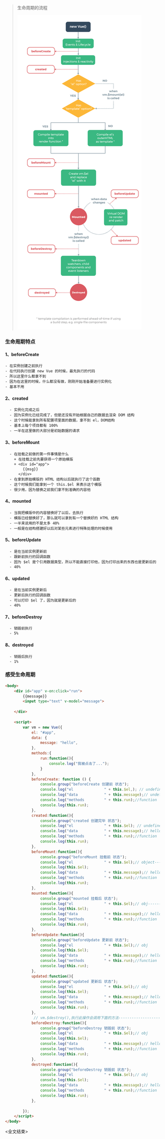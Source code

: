 > 生命周期的流程
>
> ![lifecycle](.\img\lifecycle.png)

### 生命周期特点

#### 1、beforeCreate

    - 在实例创建之前执行
    - 在代码执行创建 new Vue 的时候，最先执行的代码
    - 所以这里什么都拿不到
    - 因为在这里的时候，什么都没有做，刚刚开始准备要进行实例化
    - 基本不用

#### 2、created
      - 实例化完成之后
      - 因为实例化已经完成了，但是还没有开始根据自己的数据去渲染 DOM 结构
      - 这个时候能拿到所有配置项里面的数据，拿不到 el，DOM结构
      - 基本上每个项目都有 100%
      - 一半在这里做的大部分是初始数据的请求


#### 3、beforeMount
      - 在挂载之前做的第一件事情是什么
        + 在挂载之前先要获得一个原始模版
        + <div id="app">
            {{msg}}
          </div>
      - 在拿到原始模版的 HTML 结构以后就执行了这个函数
      - 这个时候我们能拿到一个 this.$el 来表示这个模版
      - 很少用，因为替换之前我们拿不到准确的内容他

#### 4、mounted
      - 当我把模版中的内容替换好了以后，去执行
      - 模版已经替换好了，那么就可以拿到有一个替换好的 HTML 结构
      - 一半来说用的不是太多 40%
      - 一般是在结构搭建好以后对某些元素进行特殊处理的时候使用

#### 5、beforeUpdate 
	  - 是在当前实例更新前
	  - 跟新前执行的回调函数
	  - 因为 $el 是个引用数据类型，所以不能直接打印他，因为打印出来的东西也是更新后的
	  - 40%

#### 6、updated 
      - 是在当前实例更新后
      - 更新后执行的回调函数
      - 可以打印 $el 了，因为就是更新后的
      - 40%

#### 7、beforeDestroy 
      - 销毁前执行
      - 5%

#### 8、destroyed 
      - 销毁后执行
      - 1%


### 感受生命周期
```html
<body>
    <div id="app" v-on:click="run">
        {{message}}
        <input type="text" v-model="message">

    </div>

    <script>
        var vm = new Vue({
            el: "#app",
            data: {
                message: "hello",
            },
            methods:{
                run:function(){
                    console.log("我被点击了...");
                }
            },
            beforeCreate: function () {
                console.group("beforeCreate 创建前 状态"); 
                console.log("el              " + this.$el,); // undefined   
                console.log("data            " + this.message);// undefined
                console.log("methods         " + this.run);//function
                console.log(this.run);
            },
            created:function(){
                console.group("created 创建完毕 状态"); 
                console.log("el              " + this.$el); // undefined   
                console.log("data            " + this.message);// hello------------数据观测(data observer)被初始化
                console.log("methods         " + this.run);//function
                console.log(this.run);
            },
            beforeMount:function(){
                console.group("beforeMount 挂载前 状态");  
                console.log("el              " + this.$el);// object------------$.el对象被实例,此时为模板,还没有被数据渲染,render函数没有调用
                console.log(this.$el);
                console.log("data            " + this.message);// hello
                console.log("methods         " + this.run);//function
                console.log(this.run);
            },
            mounted:function(){
                console.group("mounted 挂载后 状态"); 
                console.log("el              " + this.$el);// obj------------数据渲染到DOM中
                console.log(this.$el);
                console.log("data            " + this.message);// hello
                console.log("methods         " + this.run);//function
                console.log(this.run);
            },
            beforeUpdate:function(){
                console.group("beforeUpdate 更新前 状态"); 
                console.log("el              " + this.$el);// obj
                console.log(this.$el);
                console.log("data            " + this.message);// hello-----------数据同步发生变化
                console.log("methods         " + this.run);//function
                console.log(this.run);
            },
            updated:function(){
                console.group("updated 更新后 状态"); 
                console.log("el              " + this.$el);// obj
                console.log(this.$el);
                console.log("data            " + this.message);// hello------------与beforeUpdate相同
                console.log("methods         " + this.run);//function
                console.log(this.run);
            },
             // vm.$destroy(),执行此操作会调用下面的方法---------------------销毁后只存在dom元素,没有了vue对象
            beforeDestroy:function(){
                console.group("beforeDestroy 销毁前 状态"); 
                console.log("el              " + this.$el);// obj
                console.log(this.$el);
                console.log("data            " + this.message);// hello
                console.log("methods         " + this.run);//function
                console.log(this.run);
            },
            destroyed:function(){
                console.group("beforeDestroy 销毁前 状态"); 
                console.log("el              " + this.$el);// obj
                console.log(this.$el);
                console.log("data            " + this.message);// hello
                console.log("methods         " + this.run);//function
                console.log(this.run);
            },

        });
    </script>
</body>
```

<全文结束>
